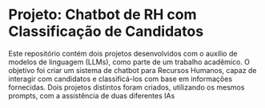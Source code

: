 # Projeto: Chatbot de RH com Classificação de Candidatos

Este repositório contém dois projetos desenvolvidos com o auxílio de modelos de linguagem (LLMs), como parte de um trabalho acadêmico. O objetivo foi criar um sistema de chatbot para Recursos Humanos, capaz de interagir com candidatos e classificá-los com base em informações fornecidas.
Dois projetos distintos foram criados, utilizando os mesmos prompts, com a assistência de duas diferentes IAs
